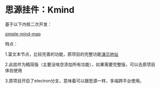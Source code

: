 # 思源挂件：Kmind

基于以下内核二次开发：

[simple-mind-map](https://github.com/wanglin2/mind-map)

特点：

1.富文本节点，比较完善的功能，原项目的完整功能[演示地址](https://wanglin2.github.io/mind-map/#/)

2.此挂件为精简版（主要没啥空添加所有功能），如果需要完整版，可以去原项目体验使用

3.原项目开启了electron分支，意味着可以跟思源一样，多端跨平台使用。
